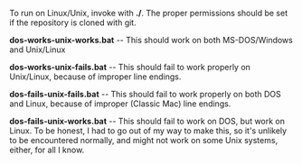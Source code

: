To run on Linux/Unix, invoke with **./<filename>**. The proper permissions should be set if the repository is cloned with git.

**dos-works-unix-works.bat** -- This should work on both MS-DOS/Windows and Unix/Linux

**dos-works-unix-fails.bat**  -- This should fail to work properly on Unix/Linux, because of improper line endings.

**dos-fails-unix-fails.bat** -- This should fail to work properly on both DOS and Linux, because of improper (Classic Mac) line endings.

**dos-fails-unix-works.bat** -- This should fail to work on DOS, but work on Linux. To be honest, I had to go out of my way to make this, so it's unlikely to be encountered normally, and might not work on some Unix systems, either, for all I know.
